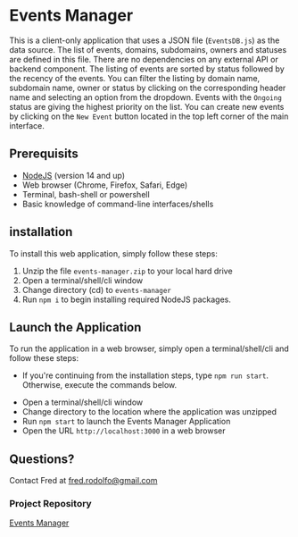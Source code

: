 # Events Manager

This is a client-only application that uses a JSON file (`EventsDB.js`) as the data source.  The list of events, domains, subdomains, owners and statuses are defined in this file.   There are no dependencies on any external API or backend component.  The listing of events are sorted by status followed by the recency of the events.  You can filter the listing by domain name, subdomain name, owner or status by clicking on the corresponding header name and selecting an option from the dropdown.  Events with the `Ongoing` status are giving the highest priority on the list.  You can create new events by clicking on the `New Event` button located in the top left corner of the main interface.  

## Prerequisits

- [NodeJS](https://nodejs.org/en/) (version 14 and up)
- Web browser (Chrome, Firefox, Safari, Edge)
- Terminal, bash-shell or powershell
- Basic knowledge of command-line interfaces/shells
## installation

To install this web application, simply follow these steps:

1. Unzip the file `events-manager.zip` to your local hard drive
2. Open a terminal/shell/cli window
3. Change directory (cd) to `events-manager` 
4. Run `npm i` to begin installing required NodeJS packages.

## Launch the Application

To run the application in a web browser, simply open a terminal/shell/cli and follow these steps:

* If you're continuing from the installation steps, type `npm run start`.  Otherwise, execute the commands below.

- Open a terminal/shell/cli window
- Change directory to the location where the application was unzipped
- Run `npm start` to launch the Events Manager Application
- Open the URL `http://localhost:3000` in a web browser


## Questions?

Contact Fred at [fred.rodolfo@gmail.com](mailto:fred.rodolfo@gmail.com)


### Project Repository

[Events Manager](https://github.com/frodolfo/events-manager)

